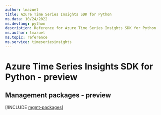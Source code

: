 ```yaml
---
author: lmazuel
title: Azure Time Series Insights SDK for Python
ms.data: 10/24/2022
ms.devlang: python
description: Reference for Azure Time Series Insights SDK for Python
ms.author: lmazuel
ms.topic: reference
ms.service: timeseriesinsights
---
```

# Azure Time Series Insights SDK for Python - preview

## Management packages - preview
[!INCLUDE [mgmt-packages](time-series-insights-mgmt-index.md)]